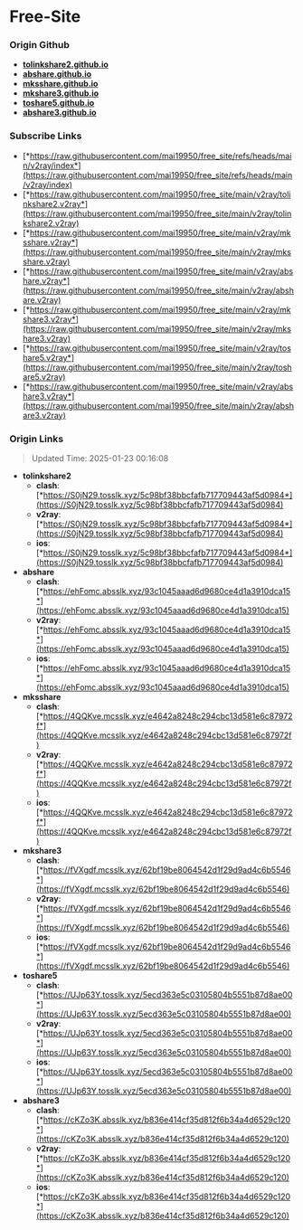 # Free-Site

### Origin Github

- [**tolinkshare2.github.io**](https://github.com/tolinkshare2/tolinkshare2.github.io)
- [**abshare.github.io**](https://github.com/abshare/abshare.github.io)
- [**mksshare.github.io**](https://github.com/mksshare/mksshare.github.io)
- [**mkshare3.github.io**](https://github.com/mkshare3/mkshare3.github.io)
- [**toshare5.github.io**](https://github.com/toshare5/toshare5.github.io)
- [**abshare3.github.io**](https://github.com/abshare3/abshare3.github.io)

### Subscribe Links

- [*https://raw.githubusercontent.com/mai19950/free_site/refs/heads/main/v2ray/index*](https://raw.githubusercontent.com/mai19950/free_site/refs/heads/main/v2ray/index)
- [*https://raw.githubusercontent.com/mai19950/free_site/main/v2ray/tolinkshare2.v2ray*](https://raw.githubusercontent.com/mai19950/free_site/main/v2ray/tolinkshare2.v2ray)
- [*https://raw.githubusercontent.com/mai19950/free_site/main/v2ray/mksshare.v2ray*](https://raw.githubusercontent.com/mai19950/free_site/main/v2ray/mksshare.v2ray)
- [*https://raw.githubusercontent.com/mai19950/free_site/main/v2ray/abshare.v2ray*](https://raw.githubusercontent.com/mai19950/free_site/main/v2ray/abshare.v2ray)
- [*https://raw.githubusercontent.com/mai19950/free_site/main/v2ray/mkshare3.v2ray*](https://raw.githubusercontent.com/mai19950/free_site/main/v2ray/mkshare3.v2ray)
- [*https://raw.githubusercontent.com/mai19950/free_site/main/v2ray/toshare5.v2ray*](https://raw.githubusercontent.com/mai19950/free_site/main/v2ray/toshare5.v2ray)
- [*https://raw.githubusercontent.com/mai19950/free_site/main/v2ray/abshare3.v2ray*](https://raw.githubusercontent.com/mai19950/free_site/main/v2ray/abshare3.v2ray)

### Origin Links

> Updated Time: 2025-01-23 00:16:08

- **tolinkshare2**
  - **clash**: [*https://S0jN29.tosslk.xyz/5c98bf38bbcfafb717709443af5d0984*](https://S0jN29.tosslk.xyz/5c98bf38bbcfafb717709443af5d0984)
  - **v2ray**: [*https://S0jN29.tosslk.xyz/5c98bf38bbcfafb717709443af5d0984*](https://S0jN29.tosslk.xyz/5c98bf38bbcfafb717709443af5d0984)
  - **ios**: [*https://S0jN29.tosslk.xyz/5c98bf38bbcfafb717709443af5d0984*](https://S0jN29.tosslk.xyz/5c98bf38bbcfafb717709443af5d0984)
- **abshare**
  - **clash**: [*https://ehFomc.absslk.xyz/93c1045aaad6d9680ce4d1a3910dca15*](https://ehFomc.absslk.xyz/93c1045aaad6d9680ce4d1a3910dca15)
  - **v2ray**: [*https://ehFomc.absslk.xyz/93c1045aaad6d9680ce4d1a3910dca15*](https://ehFomc.absslk.xyz/93c1045aaad6d9680ce4d1a3910dca15)
  - **ios**: [*https://ehFomc.absslk.xyz/93c1045aaad6d9680ce4d1a3910dca15*](https://ehFomc.absslk.xyz/93c1045aaad6d9680ce4d1a3910dca15)
- **mksshare**
  - **clash**: [*https://4QQKve.mcsslk.xyz/e4642a8248c294cbc13d581e6c87972f*](https://4QQKve.mcsslk.xyz/e4642a8248c294cbc13d581e6c87972f)
  - **v2ray**: [*https://4QQKve.mcsslk.xyz/e4642a8248c294cbc13d581e6c87972f*](https://4QQKve.mcsslk.xyz/e4642a8248c294cbc13d581e6c87972f)
  - **ios**: [*https://4QQKve.mcsslk.xyz/e4642a8248c294cbc13d581e6c87972f*](https://4QQKve.mcsslk.xyz/e4642a8248c294cbc13d581e6c87972f)
- **mkshare3**
  - **clash**: [*https://fVXgdf.mcsslk.xyz/62bf19be8064542d1f29d9ad4c6b5546*](https://fVXgdf.mcsslk.xyz/62bf19be8064542d1f29d9ad4c6b5546)
  - **v2ray**: [*https://fVXgdf.mcsslk.xyz/62bf19be8064542d1f29d9ad4c6b5546*](https://fVXgdf.mcsslk.xyz/62bf19be8064542d1f29d9ad4c6b5546)
  - **ios**: [*https://fVXgdf.mcsslk.xyz/62bf19be8064542d1f29d9ad4c6b5546*](https://fVXgdf.mcsslk.xyz/62bf19be8064542d1f29d9ad4c6b5546)
- **toshare5**
  - **clash**: [*https://UJp63Y.tosslk.xyz/5ecd363e5c03105804b5551b87d8ae00*](https://UJp63Y.tosslk.xyz/5ecd363e5c03105804b5551b87d8ae00)
  - **v2ray**: [*https://UJp63Y.tosslk.xyz/5ecd363e5c03105804b5551b87d8ae00*](https://UJp63Y.tosslk.xyz/5ecd363e5c03105804b5551b87d8ae00)
  - **ios**: [*https://UJp63Y.tosslk.xyz/5ecd363e5c03105804b5551b87d8ae00*](https://UJp63Y.tosslk.xyz/5ecd363e5c03105804b5551b87d8ae00)
- **abshare3**
  - **clash**: [*https://cKZo3K.absslk.xyz/b836e414cf35d812f6b34a4d6529c120*](https://cKZo3K.absslk.xyz/b836e414cf35d812f6b34a4d6529c120)
  - **v2ray**: [*https://cKZo3K.absslk.xyz/b836e414cf35d812f6b34a4d6529c120*](https://cKZo3K.absslk.xyz/b836e414cf35d812f6b34a4d6529c120)
  - **ios**: [*https://cKZo3K.absslk.xyz/b836e414cf35d812f6b34a4d6529c120*](https://cKZo3K.absslk.xyz/b836e414cf35d812f6b34a4d6529c120)
